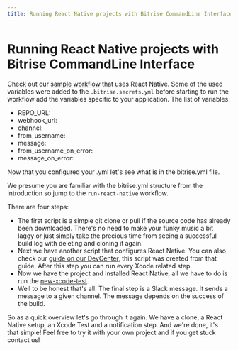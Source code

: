```yaml
---
title: Running React Native projects with Bitrise CommandLine Interface
---
```


# Running React Native projects with Bitrise CommandLine Interface

Check out our [sample workflow](../_examples/tutorials/react-native/bitrise.yml) that uses React Native. Some of the used variables were added to the `.bitrise.secrets.yml` before starting to run the workflow add the variables specific to your application. The list of variables:

- REPO_URL:
- webhook_url:
- channel:
- from_username:
- message:
- from_username_on_error:
- message_on_error:

Now that you configured your .yml let's see what is in the bitrise.yml file.

We presume you are familiar with the bitrise.yml structure from the introduction so jump to the `run-react-native` workflow.

There are four steps:
- The first script is a simple git clone or pull if the source code has already been downloaded. There's no need to make your funky music a bit laggy or just simply take the precious time from seeing a successful build log with deleting and cloning it again.
- Next we have another script that configures React Native. You can also check our [guide on our DevCenter](http://devcenter.bitrise.io/tutorials/building-react-native-projects-on-bitrise.html), this script was created from that guide. After this step you can run every Xcode related step.
- Now we have the project and installed React Native, all we have to do is run the [new-xcode-test](https://github.com/tothszabi/bitrise-test-steplib/tree/master/steps/new-xcode-test/0.9.1).
- Well to be honest that's all. The final step is a Slack message. It sends a message to a given channel. The message depends on the success of the build.

So as a quick overview let's go through it again. We have a clone, a React Native setup, an Xcode Test and a notification step. And we're done, it's that simple! Feel free to try it with your own project and if you get stuck contact us!
